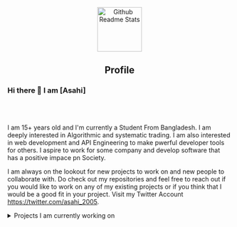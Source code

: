 <p align="center">
 <img width="100px" src="https://res.cloudinary.com/anuraghazra/image/upload/v1594908242/logo_ccswme.svg" align="center" alt="Github Readme Stats" />
 <h2 align="center">Profile</h2>
</p>

### Hi there 👋 I am [Asahi]
<br />
<br/>

<div>
 <p>

I am 15+ years old and I'm currently a Student From Bangladesh. I am deeply interested in Algorithmic and systematic trading. I am also interested in web development and API Engineering to make pwerful developer tools for others. I aspire to work for some company and develop software that has a positive impace pn Society. 

I am always on the lookout for new projects to work on and new people to collaborate with. Do check out my repositories and feel free to reach out if you would like to work on any of my existing projects or if you think that I would be a good fit in your project. Visit my Twitter Account https://twitter.com/asahi_2005.

</h4>
</div>


<details>
<summary>
  Projects I am currently working on
</summary>

<br />
Discord Raiding Tool,
Media Streaming Website,
AI Python,

<br />


![picture](https://raw.githubusercontent.com/saadeghi/saadeghi/master/dino.gif)
</details>

